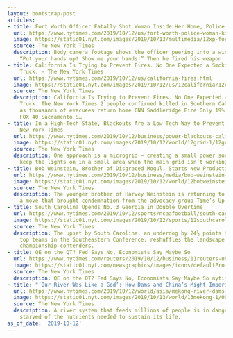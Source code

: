 ```yaml
---
layout: bootstrap-post
articles:
- title: Fort Worth Officer Fatally Shot Woman Inside Her Home, Police Say
  url: https://www.nytimes.com/2019/10/12/us/fort-worth-police-woman-killed-home.html
  image: https://static01.nyt.com/images/2019/10/13/multimedia/12xp-fortworth-print/12xp-fortworth-facebookJumbo.jpg
  source: The New York Times
  description: Body camera footage shows the officer peering into a window and shouting,
    “Put your hands up! Show me your hands!” Then he fired his weapon.
- title: California Is Trying to Prevent Fires. No One Expected a Smoking Garbage
    Truck. - The New York Times
  url: https://www.nytimes.com/2019/10/12/us/california-fires.html
  image: https://static01.nyt.com/images/2019/10/12/us/12california/12california-facebookJumbo.jpg
  source: The New York Times
  description: California Is Trying to Prevent Fires. No One Expected a Smoking Garbage
    Truck. The New York Times 2 people confirmed killed in Southern California wildfires
    as thousands of evacuees return home CNN Saddleridge Fire Only 19% Contained KTXL
    FOX 40 Sacramento S…
- title: In a High-Tech State, Blackouts Are a Low-Tech Way to Prevent Fires - The
    New York Times
  url: https://www.nytimes.com/2019/10/12/business/power-blackouts-california-microgrids.html
  image: https://static01.nyt.com/images/2019/10/12/world/12grid-1/12grid-1-facebookJumbo.jpg
  source: The New York Times
  description: One approach is a microgrid — creating a small power source that can
    keep the lights on in a small area when the main grid isn’t working.
- title: Bob Weinstein, Brother of Disgraced Mogul, Starts New Production Company
  url: https://www.nytimes.com/2019/10/12/business/media/bob-weinstein-production-company.html
  image: https://static01.nyt.com/images/2019/10/12/world/12bobweinstein/12bobweinstein-facebookJumbo.jpg
  source: The New York Times
  description: The younger brother of Harvey Weinstein is returning to Hollywood,
    a move that brought condemnation from the advocacy group Time’s Up.
- title: South Carolina Upends No. 3 Georgia in Double Overtime
  url: https://www.nytimes.com/2019/10/12/sports/ncaafootball/south-carolina-georgia.html
  image: https://static01.nyt.com/images/2019/10/12/sports/12southcarolina-georgia/12southcarolina-georgia-facebookJumbo.jpg
  source: The New York Times
  description: The upset by South Carolina, an underdog by 24½ points to one of the
    top teams in the Southeastern Conference, reshuffles the landscape for other national
    championship contenders.
- title: QE on the QT? Fed Says No, Economists Say Maybe So
  url: https://www.nytimes.com/reuters/2019/10/12/business/11reuters-usa-fed-balancesheet.html
  image: https://static01.nyt.com/newsgraphics/images/icons/defaultPromoCrop.png
  source: The New York Times
  description: QE on the QT? Fed Says No, Economists Say Maybe So nytimes.com
- title: "‘Our River Was Like a God’: How Dams and China’s Might Imperil the Mekong"
  url: https://www.nytimes.com/2019/10/12/world/asia/mekong-river-dams-china.html
  image: https://static01.nyt.com/images/2019/10/13/world/13mekong-1/00mekong-8-facebookJumbo.jpg
  source: The New York Times
  description: A river system that feeds millions of people is in danger of being
    starved of the nutrients needed to sustain its life.
as_of_date: '2019-10-12'
---
```


